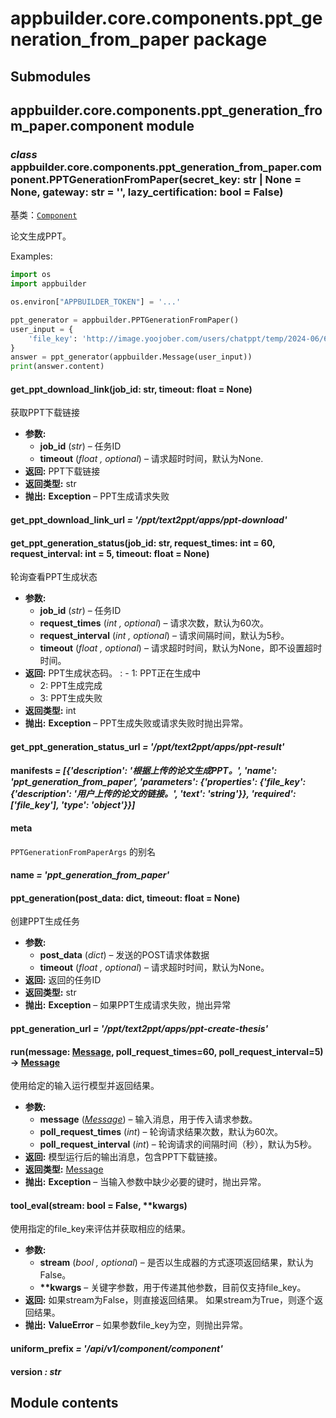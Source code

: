 # appbuilder.core.components.ppt_generation_from_paper package

## Submodules

## appbuilder.core.components.ppt_generation_from_paper.component module

### *class* appbuilder.core.components.ppt_generation_from_paper.component.PPTGenerationFromPaper(secret_key: str | None = None, gateway: str = '', lazy_certification: bool = False)

基类：[`Component`](appbuilder.core.md#appbuilder.core.component.Component)

论文生成PPT。

Examples:

```python
import os
import appbuilder

os.environ["APPBUILDER_TOKEN"] = '...'

ppt_generator = appbuilder.PPTGenerationFromPaper()
user_input = {
    'file_key': 'http://image.yoojober.com/users/chatppt/temp/2024-06/6672aa839a9da.docx'
}
answer = ppt_generator(appbuilder.Message(user_input))
print(answer.content)
```

#### get_ppt_download_link(job_id: str, timeout: float = None)

获取PPT下载链接

* **参数:**
  * **job_id** (*str*) – 任务ID
  * **timeout** (*float* *,* *optional*) – 请求超时时间，默认为None.
* **返回:**
  PPT下载链接
* **返回类型:**
  str
* **抛出:**
  **Exception** – PPT生成请求失败

#### get_ppt_download_link_url *= '/ppt/text2ppt/apps/ppt-download'*

#### get_ppt_generation_status(job_id: str, request_times: int = 60, request_interval: int = 5, timeout: float = None)

轮询查看PPT生成状态

* **参数:**
  * **job_id** (*str*) – 任务ID
  * **request_times** (*int* *,* *optional*) – 请求次数，默认为60次。
  * **request_interval** (*int* *,* *optional*) – 请求间隔时间，默认为5秒。
  * **timeout** (*float* *,* *optional*) – 请求超时时间，默认为None，即不设置超时时间。
* **返回:**
  PPT生成状态码。
  : - 1: PPT正在生成中
    - 2: PPT生成完成
    - 3: PPT生成失败
* **返回类型:**
  int
* **抛出:**
  **Exception** – PPT生成失败或请求失败时抛出异常。

#### get_ppt_generation_status_url *= '/ppt/text2ppt/apps/ppt-result'*

#### manifests *= [{'description': '根据上传的论文生成PPT。', 'name': 'ppt_generation_from_paper', 'parameters': {'properties': {'file_key': {'description': '用户上传的论文的链接。', 'text': 'string'}}, 'required': ['file_key'], 'type': 'object'}}]*

#### meta

`PPTGenerationFromPaperArgs` 的别名

#### name *= 'ppt_generation_from_paper'*

#### ppt_generation(post_data: dict, timeout: float = None)

创建PPT生成任务

* **参数:**
  * **post_data** (*dict*) – 发送的POST请求体数据
  * **timeout** (*float* *,* *optional*) – 请求超时时间，默认为None。
* **返回:**
  返回的任务ID
* **返回类型:**
  str
* **抛出:**
  **Exception** – 如果PPT生成请求失败，抛出异常

#### ppt_generation_url *= '/ppt/text2ppt/apps/ppt-create-thesis'*

#### run(message: [Message](appbuilder.core.md#appbuilder.core.message.Message), poll_request_times=60, poll_request_interval=5) → [Message](appbuilder.core.md#appbuilder.core.message.Message)

使用给定的输入运行模型并返回结果。

* **参数:**
  * **message** ([*Message*](appbuilder.md#appbuilder.Message)) – 输入消息，用于传入请求参数。
  * **poll_request_times** (*int*) – 轮询请求结果次数，默认为60次。
  * **poll_request_interval** (*int*) – 轮询请求的间隔时间（秒），默认为5秒。
* **返回:**
  模型运行后的输出消息，包含PPT下载链接。
* **返回类型:**
  [Message](appbuilder.md#appbuilder.Message)
* **抛出:**
  **Exception** – 当输入参数中缺少必要的键时，抛出异常。

#### tool_eval(stream: bool = False, \*\*kwargs)

使用指定的file_key来评估并获取相应的结果。

* **参数:**
  * **stream** (*bool* *,* *optional*) – 是否以生成器的方式逐项返回结果，默认为False。
  * **\*\*kwargs** – 关键字参数，用于传递其他参数，目前仅支持file_key。
* **返回:**
  如果stream为False，则直接返回结果。
  如果stream为True，则逐个返回结果。
* **抛出:**
  **ValueError** – 如果参数file_key为空，则抛出异常。

#### uniform_prefix *= '/api/v1/component/component'*

#### version *: str*

## Module contents

